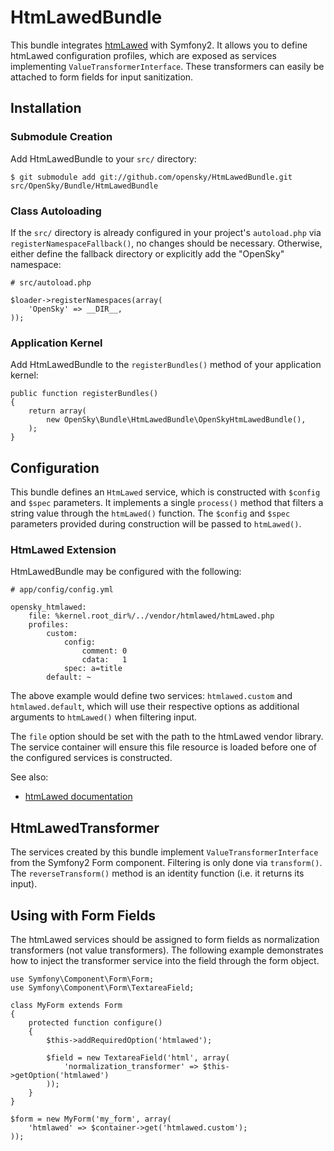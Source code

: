 # HtmLawedBundle

This bundle integrates [htmLawed][1] with Symfony2. It allows you to define
htmLawed configuration profiles, which are exposed as services implementing
`ValueTransformerInterface`. These transformers can easily be attached to form
fields for input sanitization.

## Installation

### Submodule Creation

Add HtmLawedBundle to your `src/` directory:

    $ git submodule add git://github.com/opensky/HtmLawedBundle.git src/OpenSky/Bundle/HtmLawedBundle

### Class Autoloading

If the `src/` directory is already configured in your project's `autoload.php`
via `registerNamespaceFallback()`, no changes should be necessary.  Otherwise,
either define the fallback directory or explicitly add the "OpenSky" namespace:

    # src/autoload.php

    $loader->registerNamespaces(array(
        'OpenSky' => __DIR__,
    ));

### Application Kernel

Add HtmLawedBundle to the `registerBundles()` method of your application kernel:

    public function registerBundles()
    {
        return array(
            new OpenSky\Bundle\HtmLawedBundle\OpenSkyHtmLawedBundle(),
        );
    }

## Configuration

This bundle defines an `HtmLawed` service, which is constructed with `$config`
and `$spec` parameters. It implements a single `process()` method that filters a
string value through the `htmLawed()` function. The `$config` and `$spec`
parameters provided during construction will be passed to `htmLawed()`.

### HtmLawed Extension

HtmLawedBundle may be configured with the following:

    # app/config/config.yml

    opensky_htmlawed:
        file: %kernel.root_dir%/../vendor/htmlawed/htmLawed.php
        profiles:
            custom:
                config:
                    comment: 0
                    cdata:   1
                spec: a=title
            default: ~

The above example would define two services: `htmlawed.custom` and `htmlawed.default`,
which will use their respective options as additional arguments to `htmLawed()`
when filtering input.

The `file` option should be set with the path to the htmLawed vendor library.
The service container will ensure this file resource is loaded before one of the
configured services is constructed.

See also:

 * [htmLawed documentation][2]

## HtmLawedTransformer

The services created by this bundle implement `ValueTransformerInterface` from
the Symfony2 Form component. Filtering is only done via `transform()`. The
`reverseTransform()` method is an identity function (i.e. it returns its input).

## Using with Form Fields

The htmLawed services should be assigned to form fields as normalization
transformers (not value transformers). The following example demonstrates how
to inject the transformer service into the field through the form object.

    use Symfony\Component\Form\Form;
    use Symfony\Component\Form\TextareaField;

    class MyForm extends Form
    {
        protected function configure()
        {
            $this->addRequiredOption('htmlawed');

            $field = new TextareaField('html', array(
                'normalization_transformer' => $this->getOption('htmlawed')
            ));
        }
    }

    $form = new MyForm('my_form', array(
        'htmlawed' => $container->get('htmlawed.custom');
    ));

  [1]: http://www.bioinformatics.org/phplabware/internal_utilities/htmLawed/
  [2]: http://www.bioinformatics.org/phplabware/internal_utilities/htmLawed/htmLawed_README.htm
